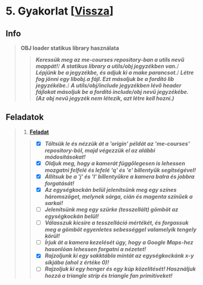 # 5. Gyakorlat [[Vissza](https://github.com/OraveczJozsef/Miskolci_Egyetem/tree/main/Sz%C3%A1m%C3%ADt%C3%B3g%C3%A9pi%20Grafika/Gyakorlati%20Feladatok)]
## Info
> **OBJ loader statikus library használata**
> > ***Keressük meg az me-courses repository-ban a utils nevű mappát!***/
> > ***A statikus library a utils/obj jegyzékben van.***/
> > ***Lépjünk be a jegyzékbe, és adjuk ki a make parancsot.***/
> > ***Létre fog jönni egy libobj.a fájl. Ezt másoljuk be a fordító lib jegyzékébe.***/
> > ***A utils/obj/include jegyzékben lévő header fájlokat másoljuk be a fordító include/obj nevű jegyzékébe. (Az obj nevű jegyzék nem létezik, azt létre kell hozni.)***

## Feladatok
> 1. **[Feladat](https://github.com/OraveczJozsef/Miskolci_Egyetem/tree/main/Sz%C3%A1m%C3%ADt%C3%B3g%C3%A9pi%20Grafika/Gyakorlati%20Feladatok/4.%20Gyakorlat/1%20Feladat)**
> > - [x] ***Töltsük le és nézzük át a 'origin' példát az 'me-courses' repository-ból, majd végezzük el az alábbi módosításokat!***
> > - [x] ***Oldjuk meg, hogy a kamerát függőlegesen is lehessen mozgatni felfelé és lefelé 'q' és 'e' billentyűk segítségével!***
> > - [x] ***Állítsuk be a 'j' és 'l' billentyűkre a kamera balra és jobbra forgatását!***
> > - [x] ***Az egységkockán belül jelenítsünk meg egy színes háromszöget, melynek sárga, cián és magenta színűek a sarkai!***
> > - [ ] ***Jelenítsünk meg egy szürke (tesszellált) gömböt az egységkockán belül!***
> > - [ ] ***Válasszuk kicsire a tesszelláció mértékét, és forgassuk meg a gömböt egyenletes sebességgel valamelyik tengely körül!***
> > - [ ] ***Írjuk át a kamera kezelését úgy, hogy a Google Maps-hez hasonlóan lehessen forgatni a nézetet!***
> > - [x] ***Rajzoljunk ki egy sakktábla mintát az egységkockánk x-y síkjába (ahol z értéke 0)!***
> > - [ ] ***Rajzoljuk ki egy henger és egy kúp közelítését! Használjuk hozzá a triangle strip és triangle fan primitíveket!***
